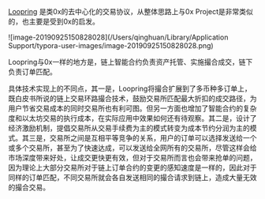 [Loopring](https://loopring.org/) 是类0x的去中心化的交易协议，从整体思路上与0x Project是非常类似的，也主要是受到0x的启发。

![image-20190925150828028](/Users/qinghuan/Library/Application Support/typora-user-images/image-20190925150828028.png)

Loopring与0x一样的地方是，链上智能合约负责资产托管、实施撮合成交，链下负责订单匹配。

具体技术实现上的不同点，其一是，Loopring将撮合扩展到了多币种多订单上，既白皮书所说的链上交易环路撮合技术，鼓励交易所匹配最大折扣的成交路径，为用户节省交易成本的同时交易所也有利可图。但另一方面也增加了智能合约的复杂度和以太坊交易的执行成本，在实际应用中效果如何还有待观察。其二是，设计了经济激励机制，提倡交易所从交易手续费为主的模式转变为成本节约分润为主的模式。其三是，交易所之间是互相平等竞争的关系，用户的订单可以选择发送给一个或多个交易所，甚至为了快速达成，可以发送给全网所有的交易所，尽管这样会给市场深度带来好处，让成交更快更有效，但对于交易所而言也会带来抢单的问题，因为理论上大部分交易所对于链上订单合约的变更的感知速度是一样的，因此对于同样的订单匹配，不同交易所就会各自发送相同的撮合请求到链上，造成大量无效的撮合交易。